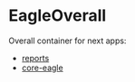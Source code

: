 # EagleOverall

Overall container for next apps:

* [reports](https://github.com/Investigations-eagle/reports)
* [core-eagle](https://github.com/Investigations-eagle/core-eagle)
